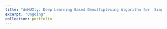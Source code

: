 ```yaml
---
title: "deMUXly: Deep Learning Based Demultiplexing Algorithm for  Single-Cell RNA-seq Data Multiplexed by Cell Hashing"
excerpt: "Ongoing"
collection: portfolio
---
```


